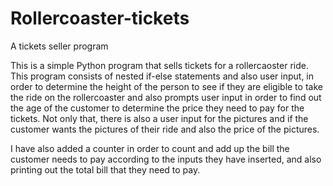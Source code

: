 # Rollercoaster-tickets
A tickets seller program

This is a simple Python program that sells tickets for a rollercaoster ride. This program consists of nested if-else statements and also user input, in order to determine the height of the person to see if they are eligible to take the ride on the rollercoaster and also prompts user input in order to find out the age of the customer to determine the price they need to pay for the tickets. Not only that, there is also a user input for the pictures and if the customer wants the pictures of their ride and also the price of the pictures.

I have also added a counter in order to count and add up the bill the customer needs to pay according to the inputs they have inserted, and also printing out the total bill that they need to pay.
